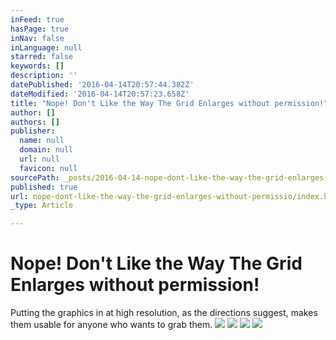 ```yaml
---
inFeed: true
hasPage: true
inNav: false
inLanguage: null
starred: false
keywords: []
description: ''
datePublished: '2016-04-14T20:57:44.382Z'
dateModified: '2016-04-14T20:57:23.658Z'
title: "Nope! Don't Like the Way The Grid Enlarges without permission!"
author: []
authors: []
publisher:
  name: null
  domain: null
  url: null
  favicon: null
sourcePath: _posts/2016-04-14-nope-dont-like-the-way-the-grid-enlarges-without-permissio.md
published: true
url: nope-dont-like-the-way-the-grid-enlarges-without-permissio/index.html
_type: Article

---
```

# Nope! Don't Like the Way The Grid Enlarges without permission!

Putting the graphics in at high resolution, as the directions suggest, makes them usable for anyone who wants to grab them. ![](https://the-grid-user-content.s3-us-west-2.amazonaws.com/1f08e8c9-101d-4ea5-bc3f-4ff1fbf557ce.jpg)
![](https://the-grid-user-content.s3-us-west-2.amazonaws.com/25b27012-c9a8-4e14-b19f-e9901396f9fe.jpg)
![](https://the-grid-user-content.s3-us-west-2.amazonaws.com/fb93135c-a164-482c-90af-028e10de6154.jpg)
![](https://the-grid-user-content.s3-us-west-2.amazonaws.com/59c9785f-6d12-46ef-9595-d155f38382bf.jpg)